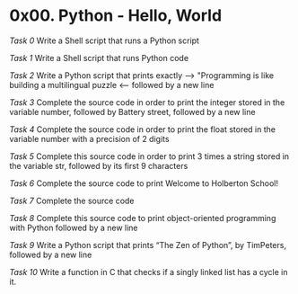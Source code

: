 # 0x00. Python - Hello, World

*Task 0*
Write a Shell script that runs a Python script

*Task 1*
Write a Shell script that runs Python code

*Task 2*
Write a Python script that prints exactly -->
"Programming is like building a multilingual puzzle
<-- followed by a new line

*Task 3*
Complete the source code in order to print the integer stored
in the variable number, followed by Battery street,
followed by a new line

*Task 4*
Complete the source code in order to print the float stored in
the variable number with a precision of 2 digits

*Task 5*
Complete this source code in order to print 3 times a string
stored in the variable str, followed by its first 9 characters

*Task 6*
Complete the source code to print Welcome to Holberton School!

*Task 7*
Complete the source code

*Task 8*
Complete this source code to print object-oriented programming with Python
followed by a new line

*Task 9*
Write a Python script that prints “The Zen of Python”,
by TimPeters, followed by a new line

*Task 10*
Write a function in C that checks if a singly
linked list has a cycle in it.

